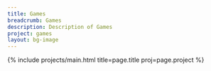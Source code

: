 ```yaml
---
title: Games
breadcrumb: Games
description: Description of Games
project: games
layout: bg-image
---
```

{% include projects/main.html title=page.title proj=page.project %}

